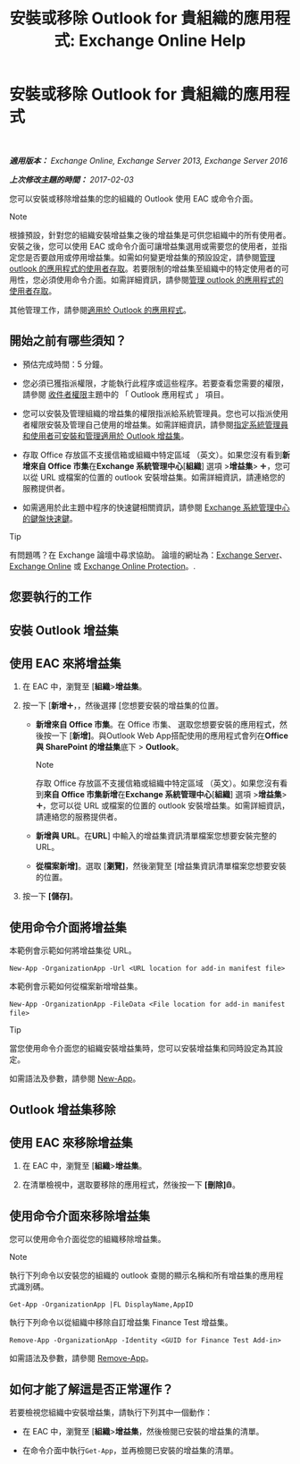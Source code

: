 ﻿---
title: '安裝或移除 Outlook for 貴組織的應用程式: Exchange Online Help'
TOCTitle: 安裝或移除 Outlook for 貴組織的應用程式
ms:assetid: 112f3ef7-9943-4a1e-8a42-e08e8e9f67f4
ms:mtpsurl: https://technet.microsoft.com/zh-tw/library/JJ943752(v=EXCHG.150)
ms:contentKeyID: 52062517
ms.date: 05/23/2018
mtps_version: v=EXCHG.150
ms.translationtype: MT
---

# 安裝或移除 Outlook for 貴組織的應用程式

 

_**適用版本：** Exchange Online, Exchange Server 2013, Exchange Server 2016_

_**上次修改主題的時間：** 2017-02-03_

您可以安裝或移除增益集的您的組織的 Outlook 使用 EAC 或命令介面。


> [!NOTE]  
> 根據預設，針對您的組織安裝增益集之後的增益集是可供您組織中的所有使用者。安裝之後，您可以使用 EAC 或命令介面可讓增益集選用或需要您的使用者，並指定您是否要啟用或停用增益集。如需如何變更增益集的預設設定，請參閱<a href="manage-user-access-to-add-ins-for-outlook-exchange-online-help.md">管理 outlook 的應用程式的使用者存取</a>。若要限制的增益集至組織中的特定使用者的可用性，您必須使用命令介面。如需詳細資訊，請參閱<a href="manage-user-access-to-add-ins-for-outlook-exchange-online-help.md">管理 outlook 的應用程式的使用者存取</a>。




其他管理工作，請參閱[適用於 Outlook 的應用程式](add-ins-for-outlook-exchange-2013-help.md)。

## 開始之前有哪些須知？

  - 預估完成時間：5 分鐘。

  - 您必須已獲指派權限，才能執行此程序或這些程序。若要查看您需要的權限，請參閱 [收件者權限](recipients-permissions-exchange-2013-help.md)主題中的 「 Outlook 應用程式 」 項目。

  - 您可以安裝及管理組織的增益集的權限指派給系統管理員。您也可以指派使用者權限安裝及管理自己使用的增益集。如需詳細資訊，請參閱[指定系統管理員和使用者可安裝和管理適用於 Outlook 增益集](specify-the-administrators-and-users-who-can-install-and-manage-add-ins-for-outlook-exchange-2013-help.md)。

  - 存取 Office 存放區不支援信箱或組織中特定區域 （英文）。如果您沒有看到**新增來自 Office 市集**在**Exchange 系統管理中心**\[**組織**\] 選項 \>**增益集**\> ![加入圖示](images/JJ218640.c1e75329-d6d7-4073-a27d-498590bbb558(EXCHG.150).gif "加入圖示")，您可以從 URL 或檔案的位置的 outlook 安裝增益集。如需詳細資訊，請連絡您的服務提供者。

  - 如需適用於此主題中程序的快速鍵相關資訊，請參閱 [Exchange 系統管理中心的鍵盤快速鍵](keyboard-shortcuts-in-the-exchange-admin-center-exchange-online-protection-help.md)。


> [!TIP]  
> 有問題嗎？在 Exchange 論壇中尋求協助。 論壇的網址為：<a href="https://go.microsoft.com/fwlink/p/?linkid=60612">Exchange Server</a>、 <a href="https://go.microsoft.com/fwlink/p/?linkid=267542">Exchange Online</a> 或 <a href="https://go.microsoft.com/fwlink/p/?linkid=285351">Exchange Online Protection</a>。.




## 您要執行的工作

## 安裝 Outlook 增益集

## 使用 EAC 來將增益集

1.  在 EAC 中，瀏覽至 \[**組織**\>**增益集**。

2.  按一下 \[**新增**![加入圖示](images/JJ218640.c1e75329-d6d7-4073-a27d-498590bbb558(EXCHG.150).gif "加入圖示")，，然後選擇 \[您想要安裝的增益集的位置。
    
      - **新增來自 Office 市集**。在 Office 市集、 選取您想要安裝的應用程式，然後按一下 \[**新增\]**。與Outlook Web App搭配使用的應用程式會列在**Office 與 SharePoint 的增益集**底下 \> **Outlook**。
        
        > [!NOTE]  
        > 存取 Office 存放區不支援信箱或組織中特定區域 （英文）。如果您沒有看到<strong>來自 Office 市集新增</strong>在<strong>Exchange 系統管理中心</strong>[<strong>組織</strong>] 選項 &gt;<strong>增益集</strong>&gt; <img src="images/JJ218640.c1e75329-d6d7-4073-a27d-498590bbb558(EXCHG.150).gif" title="加入圖示" alt="加入圖示" />，您可以從 URL 或檔案的位置的 outlook 安裝增益集。如需詳細資訊，請連絡您的服務提供者。
    
      - **新增與 URL**。在**URL**\] 中輸入的增益集資訊清單檔案您想要安裝完整的 URL。
    
      - **從檔案新增\]**。選取 \[**瀏覽\]**，然後瀏覽至 \[增益集資訊清單檔案您想要安裝的位置。

3.  按一下 **\[儲存\]**。

## 使用命令介面將增益集

本範例會示範如何將增益集從 URL。

    New-App -OrganizationApp -Url <URL location for add-in manifest file>

本範例會示範如何從檔案新增增益集。

    New-App -OrganizationApp -FileData <File location for add-in manifest file>


> [!TIP]  
> 當您使用命令介面您的組織安裝增益集時，您可以安裝增益集和同時設定為其設定。




如需語法及參數，請參閱 [New-App](https://technet.microsoft.com/zh-tw/library/jj218722\(v=exchg.150\))。

## Outlook 增益集移除

## 使用 EAC 來移除增益集

1.  在 EAC 中，瀏覽至 \[**組織**\>**增益集**。

2.  在清單檢視中，選取要移除的應用程式，然後按一下 **\[刪除\]**![刪除圖示](images/JJ651670.14f639f6-61e8-4418-bbfb-0db14de9d2f5(EXCHG.150).gif "刪除圖示")。

## 使用命令介面來移除增益集

您可以使用命令介面從您的組織移除增益集。


> [!NOTE]  
> 執行下列命令以安裝您的組織的 outlook 查閱的顯示名稱和所有增益集的應用程式識別碼。




    Get-App -OrganizationApp |FL DisplayName,AppID

執行下列命令以從組織中移除自訂增益集 Finance Test 增益集。

    Remove-App -OrganizationApp -Identity <GUID for Finance Test Add-in>

如需語法及參數，請參閱 [Remove-App](https://technet.microsoft.com/zh-tw/library/jj218709\(v=exchg.150\))。

## 如何才能了解這是否正常運作？

若要檢視您組織中安裝增益集，請執行下列其中一個動作：

  - 在 EAC 中，瀏覽至 \[**組織**\>**增益集**，然後檢閱已安裝的增益集的清單。

  - 在命令介面中執行`Get-App`，並再檢閱已安裝的增益集的清單。

